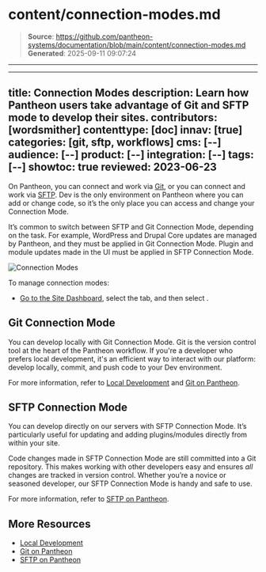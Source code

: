 # content/connection-modes.md

> **Source**: https://github.com/pantheon-systems/documentation/blob/main/content/connection-modes.md
> **Generated**: 2025-09-11 09:07:24

---

---
title: Connection Modes
description: Learn how Pantheon users take advantage of Git and SFTP mode to develop their sites.
contributors: [wordsmither]
contenttype: [doc]
innav: [true]
categories: [git, sftp, workflows]
cms: [--]
audience: [--]
product: [--]
integration: [--]
tags: [--]
showtoc: true
reviewed: 2023-06-23
---

On Pantheon, you can connect and work via [Git](/guides/git/git-config), or you can connect and work via [SFTP](/guides/sftp). Dev is the only environment on Pantheon where you can add or change code, so it’s the only place you can access and change your Connection Mode.

<Alert title="Note" type="info" >

It’s common to switch between SFTP and Git Connection Mode, depending on the task. For example, WordPress and Drupal Core updates are managed by Pantheon, and they must be applied in Git Connection Mode. Plugin and module updates made in the UI must be applied in SFTP Connection Mode.

</Alert>

![Connection Modes](../images/dashboard/new-dashboard/2024/_connection-mode-sftp.png)

To manage connection modes:

- [Go to the Site Dashboard](/guides/account-mgmt/workspace-sites-teams/sites#site-dashboard), select the <Icon icon="wrench" text="Dev"/> tab, and then select <Icon icon="code" text="Code"/>.

## Git Connection Mode

You can develop locally with Git Connection Mode. Git is the version control tool at the heart of the Pantheon workflow. If you're a developer who prefers local development, it's an efficient way to interact with our platform: develop locally, commit, and push code to your Dev environment.

For more information, refer to [Local Development](/guides/local-development) and [Git on Pantheon](/guides/git).

## SFTP Connection Mode

You can develop directly on our servers with SFTP Connection Mode. It’s particularly useful for updating and adding plugins/modules directly from within your site.

Code changes made in SFTP Connection Mode are still committed into a Git repository. This makes working with other developers easy and ensures _all_ changes are tracked in version control. Whether you’re a novice or seasoned developer, our SFTP Connection Mode is handy and safe to use.

For more information, refer to [SFTP on Pantheon](/guides/sftp).

## More Resources

- [Local Development](/guides/local-development)
- [Git on Pantheon](/guides/git)
- [SFTP on Pantheon](/guides/sftp)
